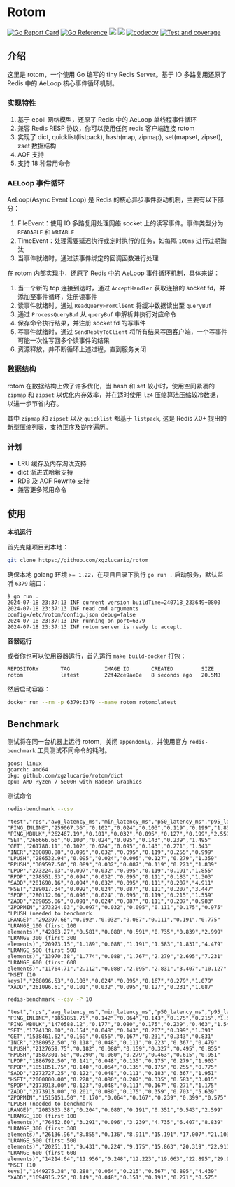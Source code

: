 # Rotom

[![Go Report Card](https://goreportcard.com/badge/github.com/xgzlucario/rotom)](https://goreportcard.com/report/github.com/xgzlucario/rotom) [![Go Reference](https://pkg.go.dev/badge/github.com/xgzlucario/rotom.svg)](https://pkg.go.dev/github.com/xgzlucario/rotom) ![](https://img.shields.io/badge/go-1.22-orange.svg) ![](https://img.shields.io/github/languages/code-size/xgzlucario/rotom.svg) [![codecov](https://codecov.io/gh/xgzlucario/rotom/graph/badge.svg?token=2V0HJ4KO3E)](https://codecov.io/gh/xgzlucario/rotom) [![Test and coverage](https://github.com/xgzlucario/rotom/actions/workflows/rotom.yml/badge.svg)](https://github.com/xgzlucario/rotom/actions/workflows/rotom.yml)

## 介绍

这里是 rotom，一个使用 Go 编写的 tiny Redis Server。基于 IO 多路复用还原了 Redis 中的 AeLoop 核心事件循环机制。

### 实现特性

1. 基于 epoll 网络模型，还原了 Redis 中的 AeLoop 单线程事件循环
2. 兼容 Redis RESP 协议，你可以使用任何 redis 客户端连接 rotom
3. 实现了 dict, quicklist(listpack), hash(map, zipmap), set(mapset, zipset), zset 数据结构
4. AOF 支持
5. 支持 18 种常用命令

### AELoop 事件循环

AeLoop(Async Event Loop) 是 Redis 的核心异步事件驱动机制，主要有以下部分：

1. FileEvent：使用 IO 多路复用处理网络 socket 上的读写事件。事件类型分为 `READABLE` 和 `WRIABLE`
2. TimeEvent：处理需要延迟执行或定时执行的任务，如每隔 `100ms` 进行过期淘汰
3. 当事件就绪时，通过该事件绑定的回调函数进行处理

在 rotom 内部实现中，还原了 Redis 中的 AeLoop 事件循环机制，具体来说：

1. 当一个新的 tcp 连接到达时，通过 `AcceptHandler` 获取连接的 socket fd，并添加至事件循环，注册读事件
2. 读事件就绪时，通过 `ReadQueryFromClient` 将缓冲数据读出至 `queryBuf`
3. 通过 `ProcessQueryBuf` 从 `queryBuf` 中解析并执行对应命令
4. 保存命令执行结果，并注册 socket fd 的写事件
5. 写事件就绪时，通过 `SendReplyToClient` 将所有结果写回客户端，一个写事件可能一次性写回多个读事件的结果
6. 资源释放，并不断循环上述过程，直到服务关闭

### 数据结构

rotom 在数据结构上做了许多优化，当 hash 和 set 较小时，使用空间紧凑的 `zipmap` 和 `zipset` 以优化内存效率，并在适时使用 `lz4` 压缩算法压缩较冷数据，以进一步节省内存。

其中 `zipmap` 和 `zipset` 以及 `quicklist` 都基于 `listpack`, 这是 Redis 7.0+ 提出的新型压缩列表，支持正序及逆序遍历。

### 计划

- LRU 缓存及内存淘汰支持
- dict 渐进式哈希支持
- RDB 及 AOF Rewrite 支持
- 兼容更多常用命令

## 使用

**本机运行**

首先克隆项目到本地：

```bash
git clone https://github.com/xgzlucario/rotom
```

确保本地 golang 环境 `>= 1.22`，在项目目录下执行 `go run .` 启动服务，默认监听 `6379` 端口：

```
$ go run .
2024-07-18 23:37:13 INF current version buildTime=240718_233649+0800
2024-07-18 23:37:13 INF read cmd arguments config=/etc/rotom/config.json debug=false
2024-07-18 23:37:13 INF running on port=6379
2024-07-18 23:37:13 INF rotom server is ready to accept.
```

**容器运行**

或者你也可以使用容器运行，首先运行 `make build-docker` 打包：

```
REPOSITORY       TAG           IMAGE ID       CREATED         SIZE
rotom            latest        22f42ce9ae0e   8 seconds ago   20.5MB
```

然后启动容器：

```bash
docker run --rm -p 6379:6379 --name rotom rotom:latest
```

## Benchmark

测试将在同一台机器上运行 rotom，关闭 `appendonly`，并使用官方 `redis-benchmark` 工具测试不同命令的耗时。

```
goos: linux
goarch: amd64
pkg: github.com/xgzlucario/rotom/dict
cpu: AMD Ryzen 7 5800H with Radeon Graphics
```

测试命令

```bash
redis-benchmark --csv
```

```
"test","rps","avg_latency_ms","min_latency_ms","p50_latency_ms","p95_latency_ms","p99_latency_ms","max_latency_ms"
"PING_INLINE","259067.36","0.102","0.024","0.103","0.119","0.199","1.855"
"PING_MBULK","262467.19","0.101","0.032","0.095","0.127","0.199","2.559"
"SET","266666.66","0.100","0.024","0.095","0.143","0.239","1.495"
"GET","261780.11","0.102","0.024","0.095","0.143","0.271","1.343"
"INCR","280898.88","0.095","0.032","0.095","0.119","0.255","0.999"
"LPUSH","286532.94","0.095","0.024","0.095","0.127","0.279","1.359"
"RPUSH","309597.50","0.089","0.032","0.087","0.119","0.223","1.839"
"LPOP","273224.03","0.097","0.032","0.095","0.119","0.191","1.855"
"RPOP","278551.53","0.094","0.032","0.095","0.111","0.183","1.303"
"SADD","281690.16","0.094","0.032","0.095","0.111","0.207","4.911"
"HSET","289017.34","0.092","0.024","0.087","0.111","0.207","3.447"
"SPOP","280112.06","0.095","0.024","0.095","0.119","0.215","1.559"
"ZADD","289855.06","0.091","0.024","0.087","0.111","0.207","0.983"
"ZPOPMIN","273224.03","0.097","0.032","0.095","0.111","0.175","0.975"
"LPUSH (needed to benchmark LRANGE)","292397.66","0.092","0.032","0.087","0.111","0.191","0.775"
"LRANGE_100 (first 100 elements)","42863.27","0.581","0.080","0.591","0.735","0.839","2.999"
"LRANGE_300 (first 300 elements)","20973.15","1.189","0.088","1.191","1.583","1.831","4.479"
"LRANGE_500 (first 500 elements)","13970.38","1.774","0.088","1.767","2.279","2.695","7.231"
"LRANGE_600 (first 600 elements)","11764.71","2.112","0.088","2.095","2.831","3.407","10.127"
"MSET (10 keys)","268096.53","0.103","0.024","0.095","0.167","0.279","1.079"
"XADD","261096.61","0.101","0.032","0.095","0.127","0.231","1.087"
```

```bash
redis-benchmark --csv -P 10
```

```
"test","rps","avg_latency_ms","min_latency_ms","p50_latency_ms","p95_latency_ms","p99_latency_ms","max_latency_ms"
"PING_INLINE","1851851.75","0.142","0.064","0.143","0.175","0.215","1.511"
"PING_MBULK","1470588.12","0.177","0.080","0.175","0.239","0.463","1.543"
"SET","1724138.00","0.154","0.048","0.143","0.207","0.399","1.391"
"GET","1538461.62","0.169","0.056","0.167","0.231","0.343","0.831"
"INCR","2380952.50","0.118","0.048","0.111","0.223","0.367","0.479"
"LPUSH","2127659.75","0.182","0.088","0.159","0.327","0.495","0.855"
"RPUSH","1587301.50","0.290","0.080","0.279","0.463","0.615","0.951"
"LPOP","1886792.50","0.141","0.048","0.135","0.175","0.279","1.903"
"RPOP","1851851.75","0.140","0.064","0.135","0.175","0.255","0.775"
"SADD","2272727.25","0.122","0.048","0.111","0.183","0.367","1.951"
"HSET","2000000.00","0.228","0.080","0.207","0.335","0.583","3.015"
"SPOP","2173913.00","0.123","0.048","0.111","0.167","0.271","1.175"
"ZADD","2173913.00","0.201","0.080","0.175","0.359","0.703","5.639"
"ZPOPMIN","1515151.50","0.170","0.064","0.167","0.239","0.399","0.575"
"LPUSH (needed to benchmark LRANGE)","2083333.38","0.204","0.080","0.191","0.351","0.543","2.599"
"LRANGE_100 (first 100 elements)","76452.60","3.291","0.096","3.239","4.735","6.407","8.839"
"LRANGE_300 (first 300 elements)","26136.96","8.855","0.136","8.911","15.191","17.007","21.103"
"LRANGE_500 (first 500 elements)","20251.11","9.431","0.224","9.175","15.863","20.319","22.911"
"LRANGE_600 (first 600 elements)","14214.64","11.956","0.248","12.223","19.663","22.895","29.983"
"MSET (10 keys)","1449275.38","0.288","0.064","0.215","0.567","0.895","4.439"
"XADD","1694915.25","0.149","0.048","0.151","0.191","0.271","0.575"
```